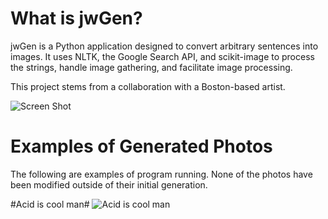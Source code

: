 # What is jwGen? #

jwGen is a Python application designed to convert arbitrary sentences into images. It uses NLTK, the Google Search API, and scikit-image to process the strings, handle image gathering, and facilitate image processing.

This project stems from a collaboration with a Boston-based artist. 

![Screen Shot](http://i.imgur.com/FclCmoX.png)


# Examples of Generated Photos #

The following are examples of program running. None of the photos have been modified outside of their initial generation.

#Acid is cool man#
![Acid is cool man](http://i.imgur.com/mGQkhqZ.png?1)
